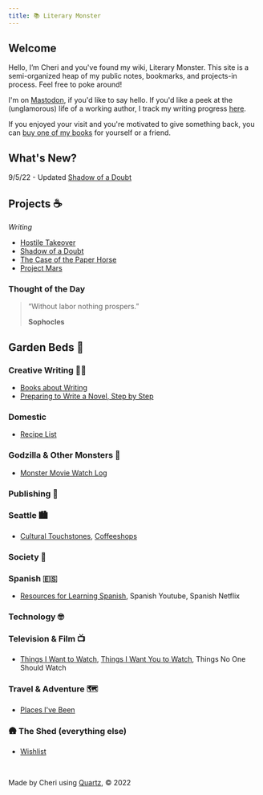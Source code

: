 ```yaml
---
title: 📚 Literary Monster
---
```


## Welcome 

Hello, I’m Cheri and you've found my wiki, Literary Monster. This site is a semi-organized heap of my public notes, bookmarks, and projects-in process. Feel free to poke around!

I'm on <a rel="me" href="https://writing.exchange/@cheribaker">Mastodon</a>, if you'd like to say hello. If you'd like a peek at the (unglamorous) life of a working author, I track my writing progress [here](/notes/progress).

If you enjoyed your visit and you're motivated to give something back, you can [buy one of my books](http://www.cheribaker.com) for yourself or a friend.

## What's New?

9/5/22 - Updated [Shadow of a Doubt](/notes/shadow-doubt.md)

## Projects ☕

*Writing*
- [Hostile Takeover](/notes/hostile-takeover.md)
- [Shadow of a Doubt](/notes/shadow-doubt.md)
- [The Case of the Paper Horse](/notes/paper-horse.md)
- [Project Mars](/notes/project-mars.md)


### Thought of the Day

> “Without labor nothing prospers.” 
> 
> **Sophocles**


## Garden Beds 🌲

### **Creative Writing** ✍🏻

- [Books about Writing](/notes/books-about-writing.md)
- [Preparing to Write a Novel, Step by Step](/notes/prep-a-novel.md)

### **Domestic**

- [Recipe List](/notes/recipe-list.md)

###  **Godzilla & Other Monsters** 🏯

* [Monster Movie Watch Log](/notes/monster-watch.md)

###  **Publishing** 📖

### **Seattle** 🏙️

- [Cultural Touchstones](/notes/culture.md), [Coffeeshops](/notes/coffeeshops.md)

###  **Society** 🤔

### **Spanish** 🇪🇸

* [Resources for Learning Spanish](/notes/spanish-learning-resources.md), Spanish Youtube, Spanish Netflix

### **Technology** 🤓

### **Television & Film** 📺

- [Things I Want to Watch](/notes/want-to-watch.md), [Things I Want You to Watch](/notes/you-should-watch.md), Things No One Should Watch

### **Travel & Adventure** 🗺️

- [Places I've Been](/notes/places.md)

###  🛖 **The Shed (everything else)**

* [Wishlist](/notes/wishlist.md)


<br>

Made by Cheri using [Quartz](https://github.com/jackyzha0/quartz), © 2022

